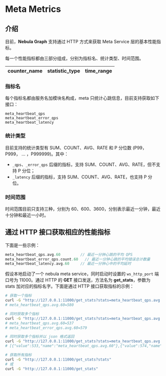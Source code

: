 # Meta Metrics

## 介绍

目前，**Nebula Graph** 支持通过 HTTP 方式来获取 Meta Service 层的基本性能指标。

每一个性能指标都由三部分组成，分别为指标名、统计类型、时间范围。

| counter\_name | statistic\_type | time_range |
| ----  |  ----|-------|

### 指标名

每个指标名都由服务名加模块名构成，meta 只统计心跳信息，目前支持获取如下接口：

```text
meta_heartbeat_qps
meta_heartbeat_error_qps
meta_heartbeat_latency
```

### 统计类型

目前支持的统计类型有 SUM、COUNT、AVG、RATE 和 P 分位数 (P99，P999， ... ，P999999)。其中：

- `_qps`、`_error_qps` 后缀的指标，支持 SUM、COUNT、AVG、RATE，但不支持 P 分位；
- `_latency` 后缀的指标，支持 SUM、COUNT、AVG、RATE，也支持 P 分位。

### 时间范围

时间范围目前只支持三种，分别为 60、600、3600，分别表示最近一分钟，最近十分钟和最近一小时。

## 通过 HTTP 接口获取相应的性能指标

下面是一些示例：

```cpp
meta_heartbeat_qps.avg.60         // 最近一分钟心跳的平均 QPS
meta_heartbeat_error_qps.count.60   // 最近一分钟心跳的平均错误总计数量
meta_heartbeat_latency.avg.60     // 最近一分钟心中的平均延时
```

假设本地启动了一个 nebula meta service，同时启动时设置的 `ws_http_port` 端口号为 11000。通过 HTTP 的 **GET** 接口发送，方法名为 **get_stats**，参数为 stats 加对应的指标名字。下面是通过 HTTP 接口获取指标的示例：

```bash
# 获取一个指标
curl -G "http://127.0.0.1:11000/get_stats?stats=meta_heartbeat_qps.avg.60"
# meta_heartbeat_qps.avg.60=580

# 同时获取多个指标
curl -G "http://127.0.0.1:11000/get_stats?stats=meta_heartbeat_qps.avg.60,meta_heartbeat_error_qps.avg.60"
# meta_heartbeat_qps.avg.60=537
# meta_heartbeat_error_qps.avg.60=579

# 同时获取多个指标并以 json 格式返回
curl -G "http://127.0.0.1:11000/get_stats?stats=meta_heartbeat_qps.avg.60,meta_heartbeat_error_qps.avg.60&returnjson"
# [{"value":533,"name":"meta_heartbeat_qps.avg.60"},{"value":574,"name":"meta_heartbeat_error_qps.avg.60"}]

# 获取所有指标
curl -G "http://127.0.0.1:11000/get_stats?stats"
# 或
curl -G "http://127.0.0.1:11000/get_stats"
```
